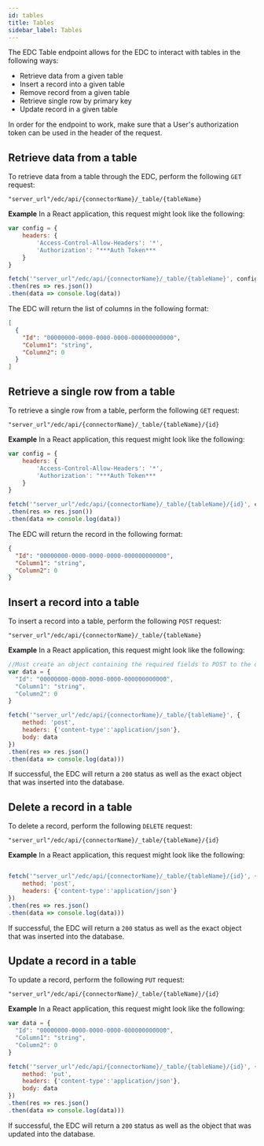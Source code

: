 ```yaml
---
id: tables
title: Tables
sidebar_label: Tables
---
```


The EDC Table endpoint allows for the EDC to interact with tables in the following ways:
- Retrieve data from a given table
- Insert a record into a given table
- Remove record from a given table
- Retrieve single row by primary key
- Update record in a given table

In order for the endpoint to work, make sure that a User's authorization token can be used in the header of the request.

## Retrieve data from a table

To retrieve data from a table through the EDC, perform the following `GET` request:

`"server_url"/edc/api/{connectorName}/_table/{tableName}`

**Example** In a React application, this request might look like the following:

```js
var config = {
    headers: {
        'Access-Control-Allow-Headers': '*',
        'Authorization': "***Auth Token***
    }
}

fetch('"server_url"/edc/api/{connectorName}/_table/{tableName}', config)
.then(res => res.json())
.then(data => console.log(data))
```

The EDC will return the list of columns in the following format:

```json
[
  {
    "Id": "00000000-0000-0000-0000-000000000000",
    "Column1": "string",
    "Column2": 0
  }
]
```

## Retrieve a single row from a table

To retrieve a single row from a table, perform the following `GET` request:

`"server_url"/edc/api/{connectorName}/_table/{tableName}/{id}`

**Example** In a React application, this request might look like the following:

```js
var config = {
    headers: {
        'Access-Control-Allow-Headers': '*',
        'Authorization': "***Auth Token***
    }
}

fetch('"server_url"/edc/api/{connectorName}/_table/{tableName}/{id}', config)
.then(res => res.json())
.then(data => console.log(data))
```

The EDC will return the record in the following format:

```json
{
  "Id": "00000000-0000-0000-0000-000000000000",
  "Column1": "string",
  "Column2": 0
}
```

## Insert a record into a table

To insert a record into a table, perform the following `POST` request:

`"server_url"/edc/api/{connectorName}/_table/{tableName}`

**Example** In a React application, this request might look like the following: 

```js
//Must create an object containing the required fields to POST to the database.
var data = {
  "Id": "00000000-0000-0000-0000-000000000000",
  "Column1": "string",
  "Column2": 0
}

fetch('"server_url"/edc/api/{connectorName}/_table/{tableName}', {
    method: 'post',
    headers: {'content-type':'application/json'},
    body: data
})
.then(res => res.json()
.then(data => console.log(data)))
```

If successful, the EDC will return a `200` status as well as the exact object that was inserted into the database.

## Delete a record in a table

To delete a record, perform the following `DELETE` request:

`"server_url"/edc/api/{connectorName}/_table/{tableName}/{id}`

**Example** In a React application, this request might look like the following: 

```js

fetch('"server_url"/edc/api/{connectorName}/_table/{tableName}/{id}', {
    method: 'post',
    headers: {'content-type':'application/json'}
})
.then(res => res.json()
.then(data => console.log(data)))
```

If successful, the EDC will return a `200` status as well as the exact object that was inserted into the database.

## Update a record in a table

To update a record, perform the following `PUT` request:

`"server_url"/edc/api/{connectorName}/_table/{tableName}/{id}`

**Example** In a React application, this request might look like the following: 

```js
var data = {
  "Id": "00000000-0000-0000-0000-000000000000",
  "Column1": "string",
  "Column2": 0
}

fetch('"server_url"/edc/api/{connectorName}/_table/{tableName}/{id}', {
    method: 'put',
    headers: {'content-type':'application/json'},
    body: data
})
.then(res => res.json()
.then(data => console.log(data)))
```

If successful, the EDC will return a `200` status as well as the object that was updated into the database.